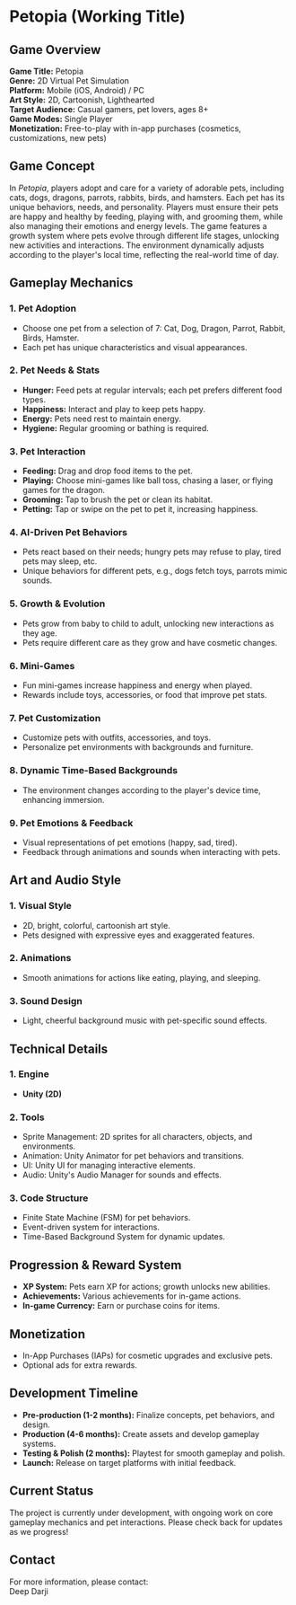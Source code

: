# Petopia (Working Title)

## Game Overview

**Game Title:** Petopia  
**Genre:** 2D Virtual Pet Simulation  
**Platform:** Mobile (iOS, Android) / PC  
**Art Style:** 2D, Cartoonish, Lighthearted  
**Target Audience:** Casual gamers, pet lovers, ages 8+  
**Game Modes:** Single Player  
**Monetization:** Free-to-play with in-app purchases (cosmetics, customizations, new pets)  

## Game Concept

In *Petopia*, players adopt and care for a variety of adorable pets, including cats, dogs, dragons, parrots, rabbits, birds, and hamsters. Each pet has its unique behaviors, needs, and personality. Players must ensure their pets are happy and healthy by feeding, playing with, and grooming them, while also managing their emotions and energy levels. The game features a growth system where pets evolve through different life stages, unlocking new activities and interactions. The environment dynamically adjusts according to the player's local time, reflecting the real-world time of day.

## Gameplay Mechanics

### 1. Pet Adoption
- Choose one pet from a selection of 7: Cat, Dog, Dragon, Parrot, Rabbit, Birds, Hamster.
- Each pet has unique characteristics and visual appearances.

### 2. Pet Needs & Stats
- **Hunger:** Feed pets at regular intervals; each pet prefers different food types.
- **Happiness:** Interact and play to keep pets happy.
- **Energy:** Pets need rest to maintain energy.
- **Hygiene:** Regular grooming or bathing is required.

### 3. Pet Interaction
- **Feeding:** Drag and drop food items to the pet.
- **Playing:** Choose mini-games like ball toss, chasing a laser, or flying games for the dragon.
- **Grooming:** Tap to brush the pet or clean its habitat.
- **Petting:** Tap or swipe on the pet to pet it, increasing happiness.

### 4. AI-Driven Pet Behaviors
- Pets react based on their needs; hungry pets may refuse to play, tired pets may sleep, etc.
- Unique behaviors for different pets, e.g., dogs fetch toys, parrots mimic sounds.

### 5. Growth & Evolution
- Pets grow from baby to child to adult, unlocking new interactions as they age.
- Pets require different care as they grow and have cosmetic changes.

### 6. Mini-Games
- Fun mini-games increase happiness and energy when played.
- Rewards include toys, accessories, or food that improve pet stats.

### 7. Pet Customization
- Customize pets with outfits, accessories, and toys.
- Personalize pet environments with backgrounds and furniture.

### 8. Dynamic Time-Based Backgrounds
- The environment changes according to the player's device time, enhancing immersion.

### 9. Pet Emotions & Feedback
- Visual representations of pet emotions (happy, sad, tired).
- Feedback through animations and sounds when interacting with pets.

## Art and Audio Style

### 1. Visual Style
- 2D, bright, colorful, cartoonish art style.
- Pets designed with expressive eyes and exaggerated features.

### 2. Animations
- Smooth animations for actions like eating, playing, and sleeping.

### 3. Sound Design
- Light, cheerful background music with pet-specific sound effects.

## Technical Details

### 1. Engine
- **Unity (2D)**

### 2. Tools
- Sprite Management: 2D sprites for all characters, objects, and environments.
- Animation: Unity Animator for pet behaviors and transitions.
- UI: Unity UI for managing interactive elements.
- Audio: Unity's Audio Manager for sounds and effects.

### 3. Code Structure
- Finite State Machine (FSM) for pet behaviors.
- Event-driven system for interactions.
- Time-Based Background System for dynamic updates.

## Progression & Reward System

- **XP System:** Pets earn XP for actions; growth unlocks new abilities.
- **Achievements:** Various achievements for in-game actions.
- **In-game Currency:** Earn or purchase coins for items.

## Monetization

- In-App Purchases (IAPs) for cosmetic upgrades and exclusive pets.
- Optional ads for extra rewards.

## Development Timeline

- **Pre-production (1-2 months):** Finalize concepts, pet behaviors, and design.
- **Production (4-6 months):** Create assets and develop gameplay systems.
- **Testing & Polish (2 months):** Playtest for smooth gameplay and polish.
- **Launch:** Release on target platforms with initial feedback.

## Current Status

The project is currently under development, with ongoing work on core gameplay mechanics and pet interactions. Please check back for updates as we progress!

## Contact

For more information, please contact:  
Deep Darji  

